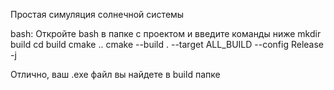 Простая симуляция солнечной системы

bash:
Откройте bash в папке с проектом и введите команды ниже
mkdir build
cd build
cmake ..
cmake --build . --target ALL_BUILD --config Release -j

Отлично, ваш .exe файл вы найдете в build папке